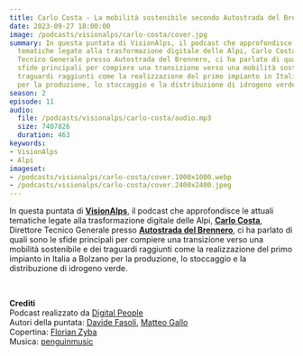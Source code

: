 ```yaml
---
title: Carlo Costa - La mobilità sostenibile secondo Autostrada del Brennero @Bolzano
date: 2023-09-27 18:00:00
image: /podcasts/visionalps/carlo-costa/cover.jpg
summary: In questa puntata di VisionAlps, il podcast che approfondisce le attuali
  tematiche legate alla trasformazione digitale delle Alpi, Carlo Costa, Direttore
  Tecnico Generale presso Autostrada del Brennero, ci ha parlato di quali sono le
  sfide principali per compiere una transizione verso una mobilità sostenibile e dei
  traguardi raggiunti come la realizzazione del primo impianto in Italia a Bolzano
  per la produzione, lo stoccaggio e la distribuzione di idrogeno verde.
season: 2
episode: 11
audio:
  file: /podcasts/visionalps/carlo-costa/audio.mp3
  size: 7407826
  duration: 463
keywords:
- VisionAlps
- Alpi
imageset:
- /podcasts/visionalps/carlo-costa/cover.1000x1000.webp
- /podcasts/visionalps/carlo-costa/cover.2400x2400.jpeg
---
```


In questa puntata di **[VisionAlps](https://www.visionalps.com/)**, il podcast che approfondisce le attuali tematiche legate alla trasformazione digitale delle Alpi, **[Carlo Costa](https://www.linkedin.com/in/carlo-costa-a2b563262/?locale=fr_FR)**, Direttore Tecnico Generale presso **[Autostrada del Brennero](https://www.autobrennero.it/it/)**, ci ha parlato di quali sono le sfide principali per compiere una transizione verso una mobilità sostenibile e dei traguardi raggiunti come la realizzazione del primo impianto in Italia a Bolzano per la produzione, lo stoccaggio e la distribuzione di idrogeno verde.

<br>

**Crediti**<br>
Podcast realizzato da [Digital People](https://w3id.org/digitalpeople)<br>
Autori della puntata: [Davide Fasoli](https://www.linkedin.com/in/davide-fasoli-2b3246179/), [Matteo Gallo](https://www.linkedin.com/in/matteo-gallo-4a5ab31a8/)<br>
Copertina: [Florian Zyba](https://www.linkedin.com/in/florian-zyba/)<br>
Musica: [penguinmusic](https://pixabay.com/users/penguinmusic-24940186/)